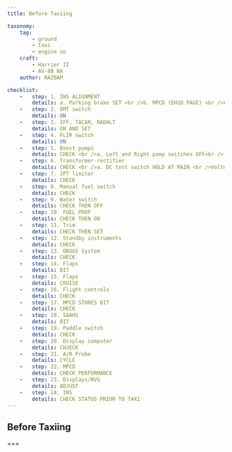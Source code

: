 ```yaml
---
title: Before Taxiing

taxonomy:
    tag:
        - ground
        - taxi
        - engine on
    craft:
        - Harrier II
        - AV-8B NA
    author: RAZBAM

checklist:
    -   step: 1. INS ALIGNMENT 
        details: a. Parking brake SET <br />b. MPCD (EHSD PAGE) <br />CHECK A/C LAT/LONG AND INPUT CORRECT POSITION IF REQUIRED <br />c. INS switch GND ALIGN  (MANSEA if on a ship) <br />d. MPCD (EHSD PAGE)  <br />i. DTX SELECT <br />ii. TRUE UNBOXED <br />iii. WAYPOINTS CHECK/ENTER 
    -   step: 2. DMT switch 
        details: ON 
    -   step: 3. IFF, TACAN, RADALT 
        details: ON AND SET 
    -   step: 4. FLIR switch 
        details: ON 
    -   step: 5. Boost pumps  
        details: CHECK <br />a. Left and Right pump switches OFF<br /> PUMPS LIGHTS ON <br />b. Left and Right pump switches DC <br />PUMPS LIGHTS OFF <br />c. Left and Right pump switches NORM <br />PUMPS LIGHTS OFF 
    -   step: 6. Transformer-rectifier 
        details: CHECK <br />a. DC test switch HOLD AT MAIN <br />Voltmeter drops. <br />STBY TR light illuminates at 24.75 Volts. <br />b. DC test switch RELEASE <br />Voltmeter returns to above 25.5 Volts <br />c. DC test switch HOLD AT STBY <br />Voltmeter drops to approximately 25.5 Volts 
    -   step: 7. JPT limiter 
        details: CHECK 
    -   step: 8. Manual fuel switch 
        details: CHECK 
    -   step: 9. Water switch 
        details: CHECK THEN OFF 
    -   step: 10. FUEL PROP 
        details: CHECK THEN ON 
    -   step: 11. Trim 
        details: CHECK THEN SET 
    -   step: 12. Standby instruments 
        details: CHECK 
    -   step: 13. OBOGS System 
        details: CHECK 
    -   step: 14. Flaps 
        details: BIT 
    -   step: 15. Flaps 
        details: CRUISE 
    -   step: 16. Flight controls 
        details: CHECK 
    -   step: 17. MPCD STORES BIT 
        details: CHECK 
    -   step: 18. SAAHS 
        details: BIT 
    -   step: 19. Paddle switch 
        details: CHECK 
    -   step: 20. Display computer 
        details: CHJECK 
    -   step: 21. A/R Probe 
        details: CYCLE 
    -   step: 22. MPCD 
        details: CHECK PERFORMANCE 
    -   step: 23. Displays/NVG 
        details: ADJUST 
    -   step: 24. INS 
        details: CHECK STATUS PRIOR TO TAXI 
---
```


## Before Taxiing

===
